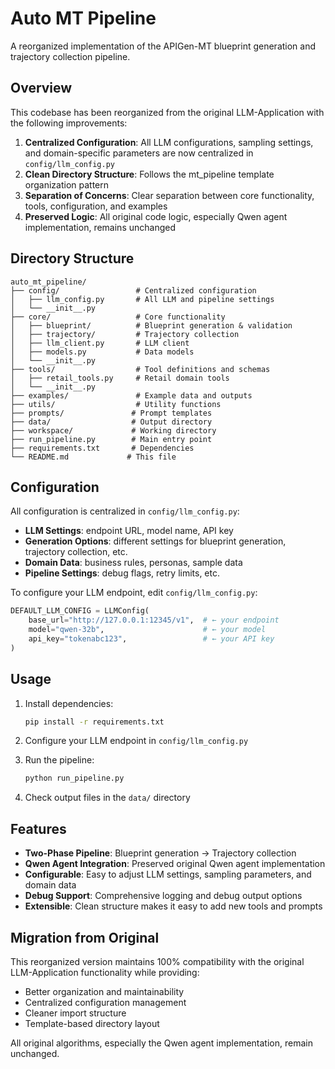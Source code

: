 # Auto MT Pipeline

A reorganized implementation of the APIGen-MT blueprint generation and trajectory collection pipeline.

## Overview

This codebase has been reorganized from the original LLM-Application with the following improvements:

1. **Centralized Configuration**: All LLM configurations, sampling settings, and domain-specific parameters are now centralized in `config/llm_config.py`
2. **Clean Directory Structure**: Follows the mt_pipeline template organization pattern
3. **Separation of Concerns**: Clear separation between core functionality, tools, configuration, and examples
4. **Preserved Logic**: All original code logic, especially Qwen agent implementation, remains unchanged

## Directory Structure

```
auto_mt_pipeline/
├── config/                 # Centralized configuration
│   ├── llm_config.py       # All LLM and pipeline settings
│   └── __init__.py
├── core/                   # Core functionality
│   ├── blueprint/          # Blueprint generation & validation
│   ├── trajectory/         # Trajectory collection
│   ├── llm_client.py       # LLM client
│   ├── models.py           # Data models
│   └── __init__.py
├── tools/                  # Tool definitions and schemas
│   ├── retail_tools.py     # Retail domain tools
│   └── __init__.py
├── examples/               # Example data and outputs
├── utils/                  # Utility functions
├── prompts/               # Prompt templates
├── data/                  # Output directory
├── workspace/             # Working directory
├── run_pipeline.py        # Main entry point
├── requirements.txt       # Dependencies
└── README.md             # This file
```

## Configuration

All configuration is centralized in `config/llm_config.py`:

- **LLM Settings**: endpoint URL, model name, API key
- **Generation Options**: different settings for blueprint generation, trajectory collection, etc.
- **Domain Data**: business rules, personas, sample data
- **Pipeline Settings**: debug flags, retry limits, etc.

To configure your LLM endpoint, edit `config/llm_config.py`:

```python
DEFAULT_LLM_CONFIG = LLMConfig(
    base_url="http://127.0.0.1:12345/v1",  # ← your endpoint
    model="qwen-32b",                      # ← your model
    api_key="tokenabc123",                 # ← your API key
)
```

## Usage

1. Install dependencies:
   ```bash
   pip install -r requirements.txt
   ```

2. Configure your LLM endpoint in `config/llm_config.py`

3. Run the pipeline:
   ```bash
   python run_pipeline.py
   ```

4. Check output files in the `data/` directory

## Features

- **Two-Phase Pipeline**: Blueprint generation → Trajectory collection
- **Qwen Agent Integration**: Preserved original Qwen agent implementation
- **Configurable**: Easy to adjust LLM settings, sampling parameters, and domain data
- **Debug Support**: Comprehensive logging and debug output options
- **Extensible**: Clean structure makes it easy to add new tools and prompts

## Migration from Original

This reorganized version maintains 100% compatibility with the original LLM-Application functionality while providing:

- Better organization and maintainability
- Centralized configuration management
- Cleaner import structure
- Template-based directory layout

All original algorithms, especially the Qwen agent implementation, remain unchanged.

